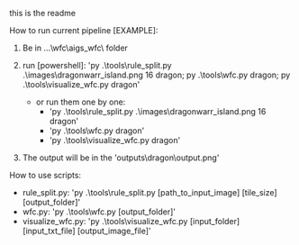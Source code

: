 this is the readme

How to run current pipeline [EXAMPLE]:
1. Be in ...\wfc\aigs_wfc\ folder
2. run [powershell]: 'py .\tools\rule_split.py .\images\dragonwarr_island.png 16 dragon;  py .\tools\wfc.py dragon; py .\tools\visualize_wfc.py dragon'
    - or run them one by one:
        - 'py .\tools\rule_split.py .\images\dragonwarr_island.png 16 dragon'
        - 'py .\tools\wfc.py dragon'
        - 'py .\tools\visualize_wfc.py dragon'

3. The output will be in the 'outputs\dragon\output.png'

How to use scripts:
- rule_split.py: 'py .\tools\rule_split.py [path_to_input_image] [tile_size] [output_folder]'
- wfc.py: 'py .\tools\wfc.py [output_folder]'
- visualize_wfc.py: 'py .\tools\visualize_wfc.py [input_folder] [input_txt_file] [output_image_file]'